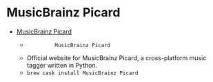 # MusicBrainz Picard
- [MusicBrainz Picard](https://picard.musicbrainz.org/)
  -              MusicBrainz Picard          
  - Official website for MusicBrainz Picard, a cross-platform music tagger written in Python.
  - `brew cask install MusicBrainz Picard`

